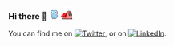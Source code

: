 ### Hi there 👋 <img src="https://raw.githubusercontent.com/alongat/alongat/main/gopher_dance.gif" width="20px"> <img src="https://raw.githubusercontent.com/alongat/alongat/main/ruby_parrot.gif" width="25px">

You can find me on [![Twitter][1.2]][1], or on [![LinkedIn][2.2]][2].

<!-- Icons -->

[1.2]: http://i.imgur.com/wWzX9uB.png (twitter icon without padding)
[2.2]: https://raw.githubusercontent.com/MartinHeinz/MartinHeinz/master/linkedin-3-16.png (LinkedIn icon without padding)

<!-- Links to your social media accounts -->

[1]: https://twitter.com/alongat
[2]: https://www.linkedin.com/in/alon-gat
